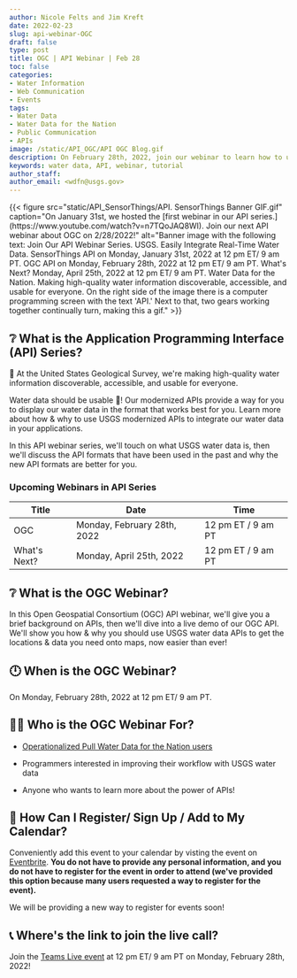 ```yaml
---
author: Nicole Felts and Jim Kreft
date: 2022-02-23
slug: api-webinar-OGC
draft: false
type: post
title: OGC | API Webinar | Feb 28
toc: false
categories: 
- Water Information
- Web Communication
- Events
tags:
- Water Data
- Water Data for the Nation
- Public Communication
- APIs
image: /static/API_OGC/API OGC Blog.gif
description: On February 28th, 2022, join our webinar to learn how to use USGS Application Programming Interfaces to serve your unique water data display needs.
keywords: water data, API, webinar, tutorial
author_staff: 
author_email: <wdfn@usgs.gov>
---
```


<div class="grid-row">
{{< figure src="static/API_SensorThings/API. SensorThings Banner GIF.gif" caption="On January 31st, we hosted the [first webinar in our API series.](https://www.youtube.com/watch?v=n7TQoJAQ8WI). Join our next API webinar about OGC on 2/28/2022!" alt="Banner image with the following text: Join Our API Webinar Series. USGS. Easily Integrate Real-Time Water Data. SensorThings API on Monday, January 31st, 2022 at 12 pm ET/ 9 am PT. OGC API on Monday, February 28th, 2022 at 12 pm ET/ 9 am PT. What's Next? Monday, April 25th, 2022 at 12 pm ET/ 9 am PT. Water Data for the Nation. Making high-quality water information discoverable, accessible, and usable for everyone. On the right side of the image there is a computer programming screen with the text 'API.' Next to that, two gears working together continually turn, making this a gif." >}}
</div>

## ❔ What is the Application Programming Interface (API) Series?
🙌 At the United States Geological Survey, we're making high-quality water information discoverable, accessible, and usable for everyone.

Water data should be usable 🦾! Our modernized APIs provide a way for you to display our water data in the format that works best for you. Learn more about how & why to use USGS modernized APIs to integrate our water data in your applications.

In this API webinar series, we'll touch on what USGS water data is, then we'll discuss the API formats that have been used in the past and why the new API formats are better for you.

### Upcoming Webinars in API Series
| Title | Date | Time |
|------|----------|-------|
OGC | Monday, February 28th, 2022 | 12 pm ET / 9 am PT
What's Next? | Monday, April 25th, 2022 | 12 pm ET / 9 am PT

## ❔ What is the OGC Webinar?
In this Open Geospatial Consortium (OGC) API webinar, we'll give you a brief background on APIs, then we'll dive into a live demo of our OGC API. We'll show you how & why you should use USGS water data APIs to get the locations & data you need onto maps, now easier than ever!

## 🕛 When is the OGC Webinar?
On Monday, February 28th, 2022 at 12 pm ET/ 9 am PT.


## 👩‍💻 Who is the OGC Webinar For?
- [Operationalized Pull Water Data for the Nation users](https://waterdata.usgs.gov/blog/user_operational_pull/)

- Programmers interested in improving their workflow with USGS water data

- Anyone who wants to learn more about the power of APIs!


## 📆 How Can I Register/ Sign Up / Add to My Calendar?
Conveniently add this event to your calendar by visting the event on [Eventbrite](https://www.eventbrite.com/e/ogc-apis-easily-integrate-real-time-water-data-tickets-252218772137?aff=ebdsoporgprofile). <b>You do not have to provide any personal information, and you do not have to register for the event in order to attend (we've provided this option because many users requested a way to register for the event).</b>
  
We will be providing a new way to register for events soon!

## 📞 Where's the link to join the live call?
Join the [Teams Live event](https://teams.microsoft.com/l/meetup-join/19%3ameeting_NDQ5NzE2ZTYtNDg0ZS00MjI2LWFhMDAtYWU1YzIxYzE3OTA0%40thread.v2/0?context=%7b%22Tid%22%3a%220693b5ba-4b18-4d7b-9341-f32f400a5494%22%2c%22Oid%22%3a%2274c01c76-7d2c-4555-94ec-9e22ecb44037%22%2c%22IsBroadcastMeeting%22%3atrue%7d&btype=a&role=a) at 12 pm ET/ 9 am PT on Monday, February 28th, 2022!
